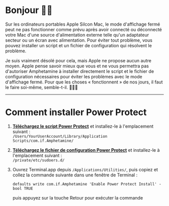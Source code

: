 # Bonjour 👋🏼

Sur les ordinateurs portables Apple Silcon Mac, le mode d'affichage fermé peut ne pas fonctionner comme prévu après avoir connecté ou déconnecté votre Mac d'une source d'alimentation externe telle qu'un adaptateur secteur ou un écran avec alimentation. Pour éviter tout problème, vous pouvez installer un script et un fichier de configuration qui résolvent le problème.

Je suis vraiment désolé pour cela, mais Apple ne propose aucun autre moyen. Apple pense savoir mieux que vous et ne vous permettra pas d'autoriser Amphetamine à installer directement le script et le fichier de configuration nécessaires pour éviter les problèmes avec le mode d'affichage fermé. Pour que les choses « fonctionnent » de nos jours, il faut le faire soi-même, semble-t-il. 🔨💪🏼

---

# Comment installer Power Protect

1. <b>[Téléchargez le script Power Protect](https://raw.githubusercontent.com/x74353/Amphetamine/master/Files/PowerProtect_Script.zip)</b> et installez-le à l'emplacement suivant :<BR>
     ```/Users/YourUserAccount/Library/Application Scripts/com.if.Amphetamine/```

2. <b>[Téléchargez le fichier de configuration Power Protect](https://raw.githubusercontent.com/x74353/Amphetamine/master/Files/PowerProtect_Configuration.zip)</b> et installez-le à l'emplacement suivant :<BR >
     ```/private/etc/sudoers.d/```

3. Ouvrez Terminal.app depuis ```/Applications/Utilities/```, puis copiez et collez la commande suivante dans une fenêtre de Terminal :<BR>

     ```defaults write com.if.Amphetamine 'Enable Power Protect Install' -bool TRUE```

    puis appuyez sur la touche Retour pour exécuter la commande
